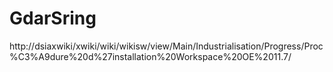 # GdarSring

http://dsiaxwiki/xwiki/wiki/wikisw/view/Main/Industrialisation/Progress/Proc%C3%A9dure%20d%27installation%20Workspace%20OE%2011.7/

